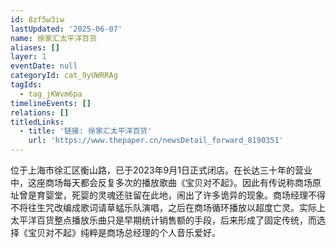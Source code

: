 ```yaml
---
id: 8zf5w3iw
lastUpdated: '2025-06-07'
name: 徐家汇太平洋百货
aliases: []
layer: 1
eventDate: null
categoryId: cat_9yUWRRAg
tagIds:
  - tag_jKWvm6pa
timelineEvents: []
relations: []
titledLinks:
  - title: '链接: 徐家汇太平洋百货'
    url: 'https://www.thepaper.cn/newsDetail_forward_8190351'
---
```

位于上海市徐汇区衡山路，已于2023年9月1日正式闭店。在长达三十年的营业中，这座商场每天都会反复多次的播放歌曲《宝贝对不起》。因此有传说称商场原址曾是育婴堂，死婴的灵魂还驻留在此地，闹出了许多诡异的现象。商场经理不得不将往生咒改编成歌词请草蜢乐队演唱，之后在商场循环播放以超度亡灵。实际上太平洋百货整点播放乐曲只是早期统计销售额的手段，后来形成了固定传统，而选择《宝贝对不起》纯粹是商场总经理的个人音乐爱好。
